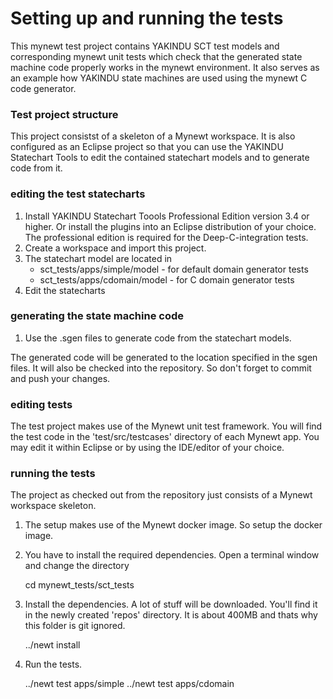 # Setting up and running the tests

This mynewt test project contains YAKINDU SCT test models and corresponding mynewt unit tests which check that the generated state machine code properly works in the mynewt environment. 
It also serves as an example how YAKINDU state machines are used using the mynewt C code generator. 


### Test project structure

This project consistst of a skeleton of a Mynewt workspace. It is also configured as an Eclipse project so that you can use the YAKINDU Statechart Tools 
to edit the contained statechart models and to generate code from it.


### editing the test statecharts

1. Install YAKINDU Statechart Toools Professional Edition version 3.4 or higher. Or install the plugins into an Eclipse distribution of your choice. The professional edition is required for the Deep-C-integration tests.
2. Create a workspace and import this project.
3. The statechart model are located in 
   * sct_tests/apps/simple/model - for default domain generator tests 
   * sct_tests/apps/cdomain/model - for C domain generator tests
4. Edit the statecharts


### generating the state machine code 

1. Use the .sgen files to generate code from the statechart models.

The generated code will be generated to the location specified in the sgen files. It will also be checked into the repository. So don't forget to commit and push your changes.


### editing tests

The test project makes use of the Mynewt unit test framework. You will find the test code in the 'test/src/testcases' directory of each Mynewt app.
You may edit it within Eclipse or by using the IDE/editor of your choice.


### running the tests

The project as checked out from the repository just consists of a Mynewt workspace skeleton. 
 
1. The setup makes use of the Mynewt docker image. So setup the docker image.
1. You have to install the required dependencies. Open a terminal window and change the directory 
      
	cd mynewt_tests/sct_tests

1. Install the dependencies. A lot of stuff will be downloaded. You'll find it in the newly created 'repos' directory. It is about 400MB and thats why this folder is git ignored.
	
	../newt install

1.  Run the tests.

	../newt test apps/simple
	../newt test apps/cdomain
	